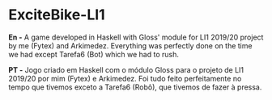 # ExciteBike-LI1
**En -** A game developed in Haskell with Gloss' module for LI1 2019/20 project by me (Fytex) and Arkimedez.
Everything was perfectly done on the time we had except Tarefa6 (Bot) which we had to rush.

**PT -** Jogo criado em Haskell com o módulo Gloss para o projeto de LI1 2019/20 por mim (Fytex) e Arkimedez.
Foi tudo feito perfeitamente no tempo que tivemos exceto a Tarefa6 (Robô), que tivemos de fazer à pressa.

